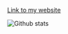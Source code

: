 
[Link to my website](https://scepter914.github.io)

![Github stats](https://github-readme-stats.vercel.app/api?username=scepter914&count_private=true&theme=tokyonight)
